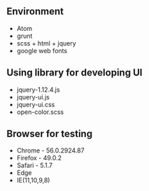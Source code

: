 ## Environment
+ Atom
+ grunt
+ scss + html + jquery
+ google web fonts


## Using library for developing UI
+ jquery-1.12.4.js
+ jquery-ui.js
+ jquery-ui.css
+ open-color.scss


## Browser for testing
+ Chrome - 56.0.2924.87
+ Firefox - 49.0.2
+ Safari - 5.1.7
+ Edge
+ IE(11,10,9,8)
